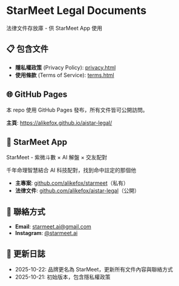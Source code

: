 # StarMeet Legal Documents

法律文件存放庫 - 供 StarMeet App 使用

## 📋 包含文件

- **隱私權政策** (Privacy Policy): [privacy.html](https://alikefox.github.io/aistar-legal/privacy.html)
- **使用條款** (Terms of Service): [terms.html](https://alikefox.github.io/aistar-legal/terms.html)

## 🌐 GitHub Pages

本 repo 使用 GitHub Pages 發布，所有文件皆可公開訪問。

**主頁**: https://alikefox.github.io/aistar-legal/

## 📱 StarMeet App

StarMeet - 紫微斗數 × AI 解盤 × 交友配對

千年命理智慧結合 AI 科技配對，找到命中註定的那個他

- **主專案**: [github.com/alikefox/starmeet](https://github.com/alikefox/starmeet)（私有）
- **法律文件**: [github.com/alikefox/aistar-legal](https://github.com/alikefox/aistar-legal)（公開）

## 📧 聯絡方式

- **Email**: starmeet.ai@gmail.com
- **Instagram**: [@starmeet.ai](https://instagram.com/starmeet.ai)

## 📝 更新日誌

- 2025-10-22: 品牌更名為 StarMeet，更新所有文件內容與聯絡方式
- 2025-10-21: 初始版本，包含隱私權政策
